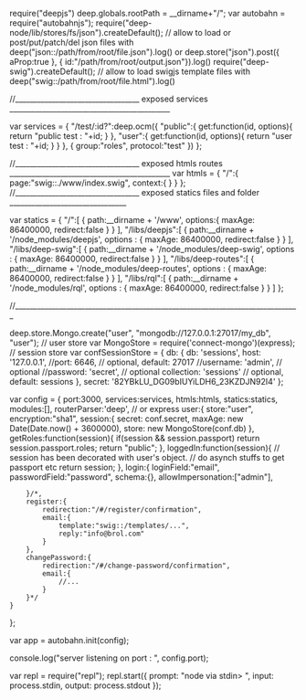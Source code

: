 require("deepjs")
deep.globals.rootPath = __dirname+"/";
var autobahn = require("autobahnjs");
require("deep-node/lib/stores/fs/json").createDefault(); // allow to load or post/put/patch/del json files with deep("json::/path/from/root/file.json").log() or deep.store("json").post({ aProp:true }, { id:"/path/from/root/output.json"}).log()
require("deep-swig").createDefault(); // allow to load swigjs template files with deep("swig::/path/from/root/file.html").log()


//__________________________________ exposed services ____________________________________________

var services = {
	"/test/:id?":deep.ocm({
		"public":{
			get:function(id, options){
				return "public test : "+id;
			}
		},
		"user":{
			get:function(id, options){
				return "user test : "+id;
			}
		}
	}, { group:"roles", protocol:"test" })
};


//__________________________________ exposed htmls routes ____________________________________________
var htmls = {
	"/":{
		page:"swig::./www/index.swig",
		context:{
		}
	}
};
//__________________________________ exposed statics files and folder ________________________________

var statics = {
	"/":[ { path:__dirname + '/www', options:{ maxAge: 86400000, redirect:false } } ],
	"/libs/deepjs":[ { path:__dirname + '/node_modules/deepjs', options : { maxAge: 86400000, redirect:false } } ],
	"/libs/deep-swig":[ { path:__dirname + '/node_modules/deep-swig', options : { maxAge: 86400000, redirect:false } } ],
	"/libs/deep-routes":[ { path:__dirname + '/node_modules/deep-routes', options : { maxAge: 86400000, redirect:false } } ],
	"/libs/rql":[ { path:__dirname + '/node_modules/rql', options : { maxAge: 86400000, redirect:false } } ]
};

//______________________________________________________________________________

deep.store.Mongo.create("user", "mongodb://127.0.0.1:27017/my_db", "user"); // user store
var MongoStore = require('connect-mongo')(express);							// session store
var confSessionStore = {
	db: {
		db: 'sessions',
		host: '127.0.0.1',
		//port: 6646,  // optional, default: 27017
		//username: 'admin', // optional
		//password: 'secret', // optional
		collection: 'sessions' // optional, default: sessions
	},
	secret: '82YBkLU_DG09bIUYiLDH6_23KZDJN92I4'
};


var config = {
	port:3000,
	services:services,
	htmls:htmls,
	statics:statics,
	modules:[],
	routerParser:'deep', // or express
	user:{
		store:"user",
		encryption:"sha1",
		session:{
			secret: conf.secret,
			maxAge: new Date(Date.now() + 3600000),
			store: new MongoStore(conf.db)
		},
		getRoles:function(session){
			if(session && session.passport)
				return session.passport.roles;
			return "public";
		},
		loggedIn:function(session){
				// session has been decorated with user's object.
				// do asynch stuffs to get passport etc
			return session;
		},
		login:{
			loginField:"email",
			passwordField:"password",
			schema:{},
			allowImpersonation:["admin"],
			
		}/*,
		register:{
			redirection:"/#/register/confirmation",
			email:{
				template:"swig::/templates/...",
				reply:"info@brol.com"
			}
		},
		changePassword:{
			redirection:"/#/change-password/confirmation",
			email:{
				//...
			}
		}*/
	}
};


var app = autobahn.init(config);

console.log("server listening on port : ", config.port);

var  repl = require("repl");
repl.start({
	prompt: "node via stdin> ",
	input: process.stdin,
	output: process.stdout
});








